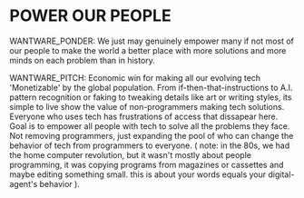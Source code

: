 # POWER OUR PEOPLE

WANTWARE_PONDER: We just may genuinely empower many if not most of our people to make the world a better place with more solutions and more minds on each problem than in history.

WANTWARE_PITCH: Economic win for making all our evolving tech 'Monetizable' by the global population. From if-then-that-instructions to A.I. pattern recognition or faking to tweaking details like art or writing styles, its simple to live show the value of non-programmers making tech solutions. Everyone who uses tech has frustrations of access that dissapear here. Goal is to empower all people with tech to solve all the problems they face. Not removing programmers, just expanding the pool of who can change the behavior of tech from programmers to everyone. ( note: in the 80s, we had the home computer revolution, but it wasn't mostly about people programming, it was copying programs from magazines or cassettes and maybe editing something small. this is about your words equals your digital-agent's behavior ).